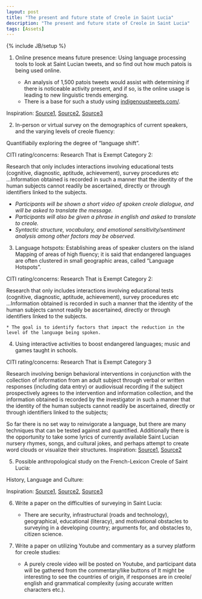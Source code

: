 ```yaml
---
layout: post
title: "The present and future state of Creole in Saint Lucia"
description: "The present and future state of Creole in Saint Lucia"
tags: [Assets]
---
```

{% include JB/setup %}

1.  Online presence means future presence: Using language processing tools to look at Saint Lucian tweets, and so find out how much patois is being used online. 

    * An analysis of 1,500 patois tweets would assist with determining if there is noticeable activity present, and if so, is the online usage is leading to new linguistic trends emerging.
    * There is a base for such a study using [indigenoustweets.com/](http://indigenoustweets.com/).

Inspiration: [Source1](https://www.swarthmore.edu/SocSci/langhotspots/features.html), [Source2](https://youtu.be/LM3ISST2eg8), [Source3](https://www.computing.dcu.ie/~tlynn/;)


2.  In-person or virtual survey on the demographics of current speakers, and the varying levels of creole fluency: 

Quantifiabily exploring the degree of “language shift”.

CITI rating/concerns: Research That is Exempt Category 2:

Research that only includes interactions involving educational tests (cognitive, diagnostic, aptitude, achievement), survey procedures etc ...Information obtained is recorded in such a manner that the identity of the human subjects cannot readily be ascertained, directly or through identifiers linked to the subjects.

- *Participants will be shown a short video of spoken creole dialogue, and will be asked to translate the message.*
- *Participants will also be given a phrase in english and asked to translate to creole.*
 - *Syntactic structure, vocabulary, and emotional sensitivity/sentiment analysis among other factors may be observed.*


3.  Language hotspots:  Establishing areas of speaker clusters on the island
Mapping of areas of high fluency; it is said that endangered languages are often clustered in small geographic areas, called “Language Hotspots”. 

CITI rating/concerns: Research That is Exempt Category 2:

Research that only includes interactions involving educational tests (cognitive, diagnostic, aptitude, achievement), survey procedures etc ...Information obtained is recorded in such a manner that the identity of the human subjects cannot readily be ascertained, directly or through identifiers linked to the subjects.

    * The goal is to identify factors that impact the reduction in the level of the language being spoken.

4.  Using interactive activities to boost endangered languages; music and games taught in schools. 

CITI rating/concerns: Research That is Exempt Category 3

Research involving benign behavioral interventions in conjunction with the collection of information from an adult subject through verbal or written responses (including data entry) or audiovisual recording if the subject prospectively agrees to the intervention and information collection, and  the information obtained is recorded by the investigator in such a manner that the identity of the human subjects cannot readily be ascertained, directly or through identifiers linked to the subjects;

So far there is no set way to reinvigorate a language, but there are many techniques that can be tested against and quantified. Additionally there is the opportunity to take some lyrics of currently available Saint Lucian nursery rhymes, songs, and cultural jokes, and perhaps attempt to create word clouds or visualize their structures.
Inspiration: [Source1](https://www.swarthmore.edu/SocSci/langhotspots/features.html), [Source2](http://songbranch.gorch.com/)


5.  Possible anthropological study on the French-Lexicon Creole of Saint Lucia:

History, Language and Culture: 

Inspiration: [Source1](https://www.amazon.com/Mwen-Ka-Al%C3%A9-French-Lexicon-Language/dp/1593309031), [Source2](https://vimeo.com/mariselashley), [Source3](https://www.youtube.com/watch?v=D7HZOsQYx_U)


6.  Write a paper on the difficulties of surveying in Saint Lucia:

    * There are security, infrastructural (roads and technology), geographical, educational (literacy), and motivational obstacles to surveying in a developing country; arguments for, and obstacles to, citizen science.



7.  Write a paper on utilizing Youtube and commentary as a survey platform for creole studies:

    * A purely creole video will be posted on Youtube, and participant data will be gathered from the commentary/like buttons of It might be interesting to see the countries of origin, if responses are in creole/ english and grammatical complexity (using accurate written characters etc.).

